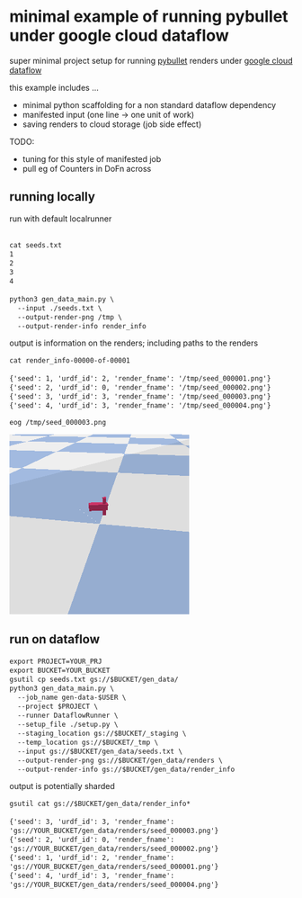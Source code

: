 # minimal example of running pybullet under google cloud dataflow

super minimal project setup for running [pybullet](https://pybullet.org/)
renders under [google cloud dataflow](https://cloud.google.com/dataflow/)

this example includes ...

* minimal python scaffolding for a non standard dataflow dependency
* manifested input (one line -> one unit of work)
* saving renders to cloud storage (job side effect)

TODO:

* tuning for this style of manifested job
* pull eg of Counters in DoFn across

## running locally

run with default localrunner

```

cat seeds.txt
1
2
3
4

python3 gen_data_main.py \
  --input ./seeds.txt \
  --output-render-png /tmp \
  --output-render-info render_info
```

output is information on the renders; including paths to the renders

```
cat render_info-00000-of-00001

{'seed': 1, 'urdf_id': 2, 'render_fname': '/tmp/seed_000001.png'}
{'seed': 2, 'urdf_id': 0, 'render_fname': '/tmp/seed_000002.png'}
{'seed': 3, 'urdf_id': 3, 'render_fname': '/tmp/seed_000003.png'}
{'seed': 4, 'urdf_id': 3, 'render_fname': '/tmp/seed_000004.png'}
```

```
eog /tmp/seed_000003.png
```

<img src="seed_000003.png"/>

## run on dataflow

```
export PROJECT=YOUR_PRJ
export BUCKET=YOUR_BUCKET
gsutil cp seeds.txt gs://$BUCKET/gen_data/
python3 gen_data_main.py \
  --job_name gen-data-$USER \
  --project $PROJECT \
  --runner DataflowRunner \
  --setup_file ./setup.py \
  --staging_location gs://$BUCKET/_staging \
  --temp_location gs://$BUCKET/_tmp \
  --input gs://$BUCKET/gen_data/seeds.txt \
  --output-render-png gs://$BUCKET/gen_data/renders \
  --output-render-info gs://$BUCKET/gen_data/render_info
```

output is potentially sharded

```
gsutil cat gs://$BUCKET/gen_data/render_info*

{'seed': 3, 'urdf_id': 3, 'render_fname': 'gs://YOUR_BUCKET/gen_data/renders/seed_000003.png'}
{'seed': 2, 'urdf_id': 0, 'render_fname': 'gs://YOUR_BUCKET/gen_data/renders/seed_000002.png'}
{'seed': 1, 'urdf_id': 2, 'render_fname': 'gs://YOUR_BUCKET/gen_data/renders/seed_000001.png'}
{'seed': 4, 'urdf_id': 3, 'render_fname': 'gs://YOUR_BUCKET/gen_data/renders/seed_000004.png'}
```

